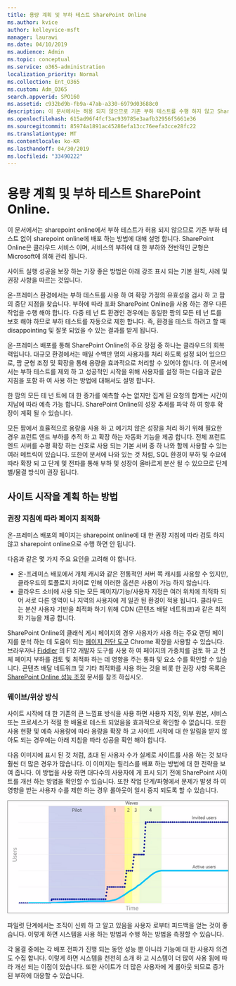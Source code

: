 ```yaml
---
title: 용량 계획 및 부하 테스트 SharePoint Online
ms.author: kvice
author: kelleyvice-msft
manager: laurawi
ms.date: 04/10/2019
ms.audience: Admin
ms.topic: conceptual
ms.service: o365-administration
localization_priority: Normal
ms.collection: Ent_O365
ms.custom: Adm_O365
search.appverid: SPO160
ms.assetid: c932bd9b-fb9a-47ab-a330-6979d03688c0
description: 이 문서에서는 허용 되지 않으므로 기존 부하 테스트를 수행 하지 않고 SharePoint Online에 배포 하는 방법에 대해 설명 합니다.
ms.openlocfilehash: 615ad96f4fcf3ac939785e3aafb32956f5661e36
ms.sourcegitcommit: 85974a1891ac45286efa13cc76eefa3cce28fc22
ms.translationtype: MT
ms.contentlocale: ko-KR
ms.lasthandoff: 04/30/2019
ms.locfileid: "33490222"
---
```

# <a name="capacity-planning-and-load-testing-sharepoint-online"></a>용량 계획 및 부하 테스트 SharePoint Online.

이 문서에서는 sharepoint online에서 부하 테스트가 허용 되지 않으므로 기존 부하 테스트 없이 sharepoint online에 배포 하는 방법에 대해 설명 합니다. SharePoint Online은 클라우드 서비스 이며, 서비스의 부하에 대 한 부하와 전반적인 균형은 Microsoft에 의해 관리 됩니다.
  
사이트 실행 성공을 보장 하는 가장 좋은 방법은 아래 강조 표시 되는 기본 원칙, 사례 및 권장 사항을 따르는 것입니다.
  
온-프레미스 환경에서는 부하 테스트를 사용 하 여 확장 가정의 유효성을 검사 하 고 팜의 중단 지점을 찾습니다. 부하에 따라 포화 SharePoint Online을 사용 하는 경우 다른 작업을 수행 해야 합니다. 다중 테 넌 트 환경인 경우에는 동일한 팜의 모든 테 넌 트를 보호 해야 하므로 부하 테스트를 자동으로 제한 합니다. 즉, 환경을 테스트 하려고 할 때 disappointing 및 잘못 되었을 수 있는 결과를 받게 됩니다.
  
온-프레미스 배포를 통해 SharePoint Online의 주요 장점 중 하나는 클라우드의 회복 력입니다. 대규모 환경에서는 매일 수백만 명의 사용자를 처리 하도록 설정 되어 있으므로, 팜 균형 조정 및 확장을 통해 용량을 효과적으로 처리할 수 있어야 합니다. 이 문서에서는 부하 테스트를 제외 하 고 성공적인 시작을 위해 사용자를 설정 하는 다음과 같은 지침을 포함 하 여 사용 하는 방법에 대해서도 설명 합니다. 
  
한 팜의 모든 테 넌 트에 대 한 증가를 예측할 수는 없지만 집계 된 요청의 합계는 시간이 지남에 따라 예측 가능 합니다. SharePoint Online의 성장 추세를 파악 하 여 향후 확장이 계획 될 수 있습니다.
  
모든 팜에서 효율적으로 용량을 사용 하 고 예기치 않은 성장을 처리 하기 위해 필요한 경우 프런트 엔드 부하를 추적 하 고 확장 하는 자동화 기능을 제공 합니다. 전체 프런트 엔드 서버를 수평 확장 하는 신호로 사용 되는 기본 서버 중 하 나와 함께 사용할 수 있는 여러 메트릭이 있습니다. 또한이 문서에 나와 있는 것 처럼, SQL 환경이 부하 및 수요에 따라 확장 되 고 단계 및 전파를 통해 부하 및 성장이 올바르게 분산 될 수 있으므로 단계별/물결 방식이 권장 됩니다. 
  
## <a name="how-do-i-plan-for-a-site-launch"></a>사이트 시작을 계획 하는 방법

### <a name="optimize-pages-by-following-recommended-guidelines"></a>권장 지침에 따라 페이지 최적화
온-프레미스 배포의 페이지는 sharepoint online에 대 한 권장 지침에 따라 검토 하지 않고 sharepoint online으로 수행 하면 안 됩니다.

다음과 같은 몇 가지 주요 요인을 고려해 야 합니다.
- 온-프레미스 배포에서 개체 캐시와 같은 전통적인 서버 쪽 캐시를 사용할 수 있지만, 클라우드의 토폴로지 차이로 인해 이러한 옵션은 사용이 가능 하지 않습니다.
- 클라우드 소비에 사용 되는 모든 페이지/기능/사용자 지정은 여러 위치에 최적화 되어 서로 다른 영역이 나 지역의 사용자에 게 일관 된 환경이 적용 됩니다. 클라우드는 분산 사용자 기반을 최적화 하기 위해 CDN (콘텐츠 배달 네트워크)과 같은 최적화 기능을 제공 합니다.

SharePoint Online의 클래식 게시 페이지의 경우 사용자가 사용 하는 주요 랜딩 페이지를 분석 하는 데 도움이 되는 [페이지 진단 도구](https://aka.ms/perftool) Chrome 확장을 사용할 수 있습니다.
브라우저나 [Fiddler](https://www.telerik.com/download/fiddler) 의 F12 개발자 도구를 사용 하 여 페이지의 가중치를 검토 하 고 전체 페이지 부하를 검토 및 최적화 하는 데 영향을 주는 통화 및 요소 수를 확인할 수 있습니다. 콘텐츠 배달 네트워크 및 기타 최적화를 사용 하는 것을 비롯 한 권장 사항 목록은 [SharePoint Online 성능 조정](https://aka.ms/tuneSPO) 문서를 참조 하십시오.

### <a name="wave--phase-approach"></a>웨이브/위상 방식
사이트 시작에 대 한 기존의 큰 느낌표 방식을 사용 하면 사용자 지정, 외부 원본, 서비스 또는 프로세스가 적절 한 배율로 테스트 되었음을 효과적으로 확인할 수 없습니다. 또한 사용 현황 및 예측 사용량에 따라 용량을 확장 하 고 사이트 시작에 대 한 알림을 받지 않아도 되는 경우에는 아래 지침을 따라 성공을 확인 해야 합니다.
  
다음 이미지에 표시 된 것 처럼, 초대 된 사용자 수가 실제로 사이트를 사용 하는 것 보다 훨씬 더 많은 경우가 많습니다. 이 이미지는 릴리스를 배포 하는 방법에 대 한 전략을 보여 줍니다. 이 방법을 사용 하면 대다수의 사용자에 게 표시 되기 전에 SharePoint 사이트를 개선 하는 방법을 확인할 수 있습니다. 또한 작업 단계/파형에서 문제가 발생 하 여 영향을 받는 사용자 수를 제한 하는 경우 롤아웃이 일시 중지 되도록 할 수 있습니다.
  
![초대받은 사용자 및 활성 사용자를 보여 주는 그래프](media/0bc14a20-9420-4986-b9b9-fbcd2c6e0fb9.png)
  
파일럿 단계에서는 조직이 신뢰 하 고 알고 있음을 사용자 로부터 피드백을 얻는 것이 좋습니다. 이렇게 하면 시스템을 사용 하는 방법과 수행 하는 방법을 측정할 수 있습니다.
  
각 물결 중에는 각 배포 전파가 진행 되는 동안 성능 뿐 아니라 기능에 대 한 사용자 의견도 수집 합니다. 이렇게 하면 시스템을 천천히 소개 하 고 시스템이 더 많이 사용 됨에 따라 개선 되는 이점이 있습니다. 또한 사이트가 더 많은 사용자에 게 롤아웃 되므로 증가 된 부하에 대응할 수 있습니다.
